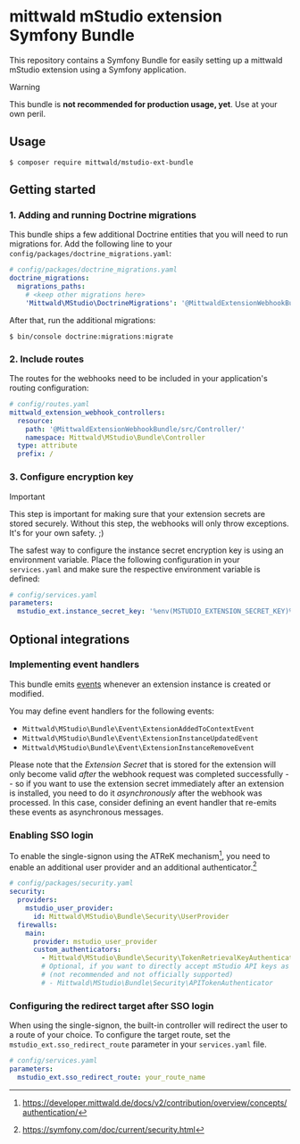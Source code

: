 # mittwald mStudio extension Symfony Bundle

This repository contains a Symfony Bundle for easily setting up a mittwald mStudio extension using a Symfony application.

> [!WARNING]
> This bundle is **not recommended for production usage, yet**. Use at your own peril.

## Usage

```
$ composer require mittwald/mstudio-ext-bundle
```

## Getting started

### 1. Adding and running Doctrine migrations

This bundle ships a few additional Doctrine entities that you will need to run migrations for. Add the following line to your `config/packages/doctrine_migrations.yaml`:

```yaml
# config/packages/doctrine_migrations.yaml
doctrine_migrations:
  migrations_paths:
    # <keep other migrations here>
    'Mittwald\MStudio\DoctrineMigrations': '@MittwaldExtensionWebhookBundle/Migrations'
```

After that, run the additional migrations:

```
$ bin/console doctrine:migrations:migrate
```

### 2. Include routes

The routes for the webhooks need to be included in your application's routing configuration:

```yaml
# config/routes.yaml
mittwald_extension_webhook_controllers:
  resource:
    path: '@MittwaldExtensionWebhookBundle/src/Controller/'
    namespace: Mittwald\MStudio\Bundle\Controller
  type: attribute
  prefix: /
```

### 3. Configure encryption key

> [!IMPORTANT]
> This step is important for making sure that your extension secrets are stored securely.
> Without this step, the webhooks will only throw exceptions. It's for your own safety. ;)

The safest way to configure the instance secret encryption key is using an environment variable.
Place the following configuration in your `services.yaml` and make sure the respective environment variable is defined:

```yaml
# config/services.yaml
parameters:
  mstudio_ext.instance_secret_key: '%env(MSTUDIO_EXTENSION_SECRET_KEY)%'
```

## Optional integrations

### Implementing event handlers

This bundle emits [events](https://symfony.com/doc/current/event_dispatcher.html) whenever an extension instance is created or modified.

You may define event handlers for the following events:

- `Mittwald\MStudio\Bundle\Event\ExtensionAddedToContextEvent`
- `Mittwald\MStudio\Bundle\Event\ExtensionInstanceUpdatedEvent`
- `Mittwald\MStudio\Bundle\Event\ExtensionInstanceRemoveEvent`

Please note that the _Extension Secret_ that is stored for the extension will only become valid _after_ the webhook request was completed successfully -- so if you want to use the extension secret immediately after an extension is installed, you need to do it _asynchronously_ after the webhook was processed. In this case, consider defining an event handler that re-emits these events as asynchronous messages.

### Enabling SSO login

To enable the single-signon using the ATReK mechanism[^atrek], you need to enable an additional
user provider and an additional authenticator.[^security]

[^atrek]: https://developer.mittwald.de/docs/v2/contribution/overview/concepts/authentication/
[^security]: https://symfony.com/doc/current/security.html

```yaml
# config/packages/security.yaml
security:
  providers:
    mstudio_user_provider:
      id: Mittwald\MStudio\Bundle\Security\UserProvider
  firewalls:
    main:
      provider: mstudio_user_provider
      custom_authenticators:
        - Mittwald\MStudio\Bundle\Security\TokenRetrievalKeyAuthenticator
        # Optional, if you want to directly accept mStudio API keys as authentication factor
        # (not recommended and not officially supported)
        # - Mittwald\MStudio\Bundle\Security\APITokenAuthenticator
```

### Configuring the redirect target after SSO login

When using the single-signon, the built-in controller will redirect the user to
a route of your choice. To configure the target route, set the `mstudio_ext.sso_redirect_route`
parameter in your `services.yaml` file.

```yaml
# config/services.yaml
parameters:
  mstudio_ext.sso_redirect_route: your_route_name
```
